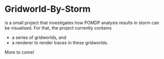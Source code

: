 # Gridworld-By-Storm

is a small project that investigates how POMDP analysis results in storm can be visualised.
For that, the project currently contains 
- a series of gridworlds, and 
- a renderer to render traces in these gridworlds.

More to come!
